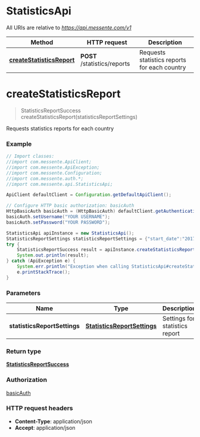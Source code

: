 # StatisticsApi

All URIs are relative to *https://api.messente.com/v1*

Method | HTTP request | Description
------------- | ------------- | -------------
[**createStatisticsReport**](StatisticsApi.md#createStatisticsReport) | **POST** /statistics/reports | Requests statistics reports for each country


<a name="createStatisticsReport"></a>
# **createStatisticsReport**
> StatisticsReportSuccess createStatisticsReport(statisticsReportSettings)

Requests statistics reports for each country

### Example
```java
// Import classes:
//import com.messente.ApiClient;
//import com.messente.ApiException;
//import com.messente.Configuration;
//import com.messente.auth.*;
//import com.messente.api.StatisticsApi;

ApiClient defaultClient = Configuration.getDefaultApiClient();

// Configure HTTP basic authorization: basicAuth
HttpBasicAuth basicAuth = (HttpBasicAuth) defaultClient.getAuthentication("basicAuth");
basicAuth.setUsername("YOUR USERNAME");
basicAuth.setPassword("YOUR PASSWORD");

StatisticsApi apiInstance = new StatisticsApi();
StatisticsReportSettings statisticsReportSettings = {"start_date":"2017-01-01","end_date":"2019-06-20","message_types":["sms"]}; // StatisticsReportSettings | Settings for statistics report
try {
    StatisticsReportSuccess result = apiInstance.createStatisticsReport(statisticsReportSettings);
    System.out.println(result);
} catch (ApiException e) {
    System.err.println("Exception when calling StatisticsApi#createStatisticsReport");
    e.printStackTrace();
}
```

### Parameters

Name | Type | Description  | Notes
------------- | ------------- | ------------- | -------------
 **statisticsReportSettings** | [**StatisticsReportSettings**](StatisticsReportSettings.md)| Settings for statistics report |

### Return type

[**StatisticsReportSuccess**](StatisticsReportSuccess.md)

### Authorization

[basicAuth](../README.md#basicAuth)

### HTTP request headers

 - **Content-Type**: application/json
 - **Accept**: application/json

